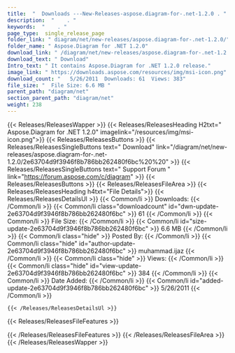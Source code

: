 ```yaml
---
title:  "  Downloads ---New-Releases-aspose.diagram-for-.net-1.2.0 . " 
description:  "    . " 
keywords:  "    . " 
page_type:  single_release_page
folder_link: " diagram/net/new-releases/aspose.diagram-for-.net-1.2.0/"
folder_name: " Aspose.Diagram for .NET 1.2.0"
download_link: " /diagram/net/new-releases/aspose.diagram-for-.net-1.2.0/2e63704d9f3946f8b786bb262480f6bc"
download_text: " Download"
Intro_text: " It contains Aspose.Diagram for .NET 1.2.0 release."
image_link: " https://downloads.aspose.com/resources/img/msi-icon.png"
download_count: "   5/26/2011  Downloads: 61  Views: 383"
file_size: "  File Size: 6.6 MB "
parent_path: "diagram/net"
section_parent_path: "diagram/net"
weight: 238 
---
```


{{< Releases/ReleasesWapper >}}
  {{< Releases/ReleasesHeading H2txt=" Aspose.Diagram for .NET 1.2.0" imagelink="/resources/img/msi-icon.png">}}
  {{< Releases/ReleasesButtons >}}
    {{< Releases/ReleasesSingleButtons text=" Download" link="/diagram/net/new-releases/aspose.diagram-for-.net-1.2.0/2e63704d9f3946f8b786bb262480f6bc%20%20" >}}
    {{< Releases/ReleasesSingleButtons text=" Support Forum " link="https://forum.aspose.com/c/diagram" >}}
  {{< Releases/ReleasesButtons >}}
  {{< Releases/ReleasesFileArea >}}
    {{< Releases/ReleasesHeading h4txt="File Details">}}
    {{< Releases/ReleasesDetailsUl >}}
            {{< Common/li  >}} Downloads: {{< /Common/li >}} 
      {{< Common/li class="downloadcount" id="dwn-update-2e63704d9f3946f8b786bb262480f6bc" >}} 61 {{< /Common/li >}} 
      {{< Common/li  >}} File Size: {{< /Common/li >}} 
      {{< Common/li id="size-update-2e63704d9f3946f8b786bb262480f6bc" >}} 6.6 MB {{< /Common/li >}} 
      {{< Common/li  class="hide" >}} Posted By: {{< /Common/li >}} 
      {{< Common/li class="hide" id="author-update-2e63704d9f3946f8b786bb262480f6bc" >}} muhammad.ijaz {{< /Common/li >}} 
      {{< Common/li class="hide"  >}} Views: {{< /Common/li >}} 
      {{< Common/li class="hide" id="view-update-2e63704d9f3946f8b786bb262480f6bc" >}} 384 {{< /Common/li >}} 
      {{< Common/li  >}} Date Added: {{< /Common/li >}} 
      {{< Common/li id="added-update-2e63704d9f3946f8b786bb262480f6bc" >}} 5/26/2011 {{< /Common/li >}} 

    {{< /Releases/ReleasesDetailsUl >}}

  {{< Releases/ReleasesFileFeatures >}}
      
  {{< /Releases/ReleasesFileFeatures >}}
 {{< /Releases/ReleasesFileArea >}}
{{< /Releases/ReleasesWapper >}}


